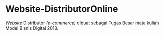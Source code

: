 # Website-DistributorOnline
_Website_ Distributor _(e-commerce)_ dibuat sebagai Tugas Besar mata kuliah Model Bisnis Digital 2018.
